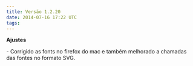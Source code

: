 ```yaml
---
title: Versão 1.2.20
date: 2014-07-16 17:22 UTC
tags:
---
```



**Ajustes**

\- Corrigido as fonts no firefox do mac e também melhorado a chamadas das fontes no formato SVG.

